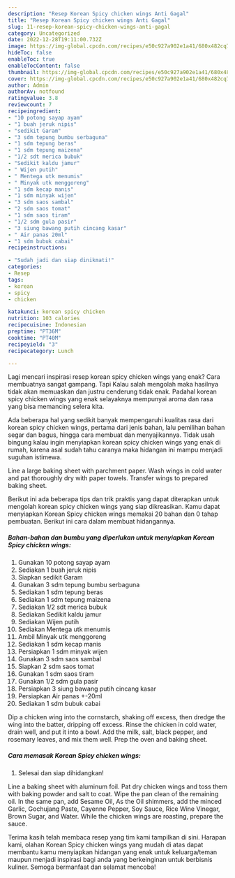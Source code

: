```yaml
---
description: "Resep Korean Spicy chicken wings Anti Gagal"
title: "Resep Korean Spicy chicken wings Anti Gagal"
slug: 11-resep-korean-spicy-chicken-wings-anti-gagal
category: Uncategorized
date: 2022-12-28T19:11:00.732Z
image: https://img-global.cpcdn.com/recipes/e50c927a902e1a41/680x482cq70/korean-spicy-chicken-wings-foto-resep-utama.jpg
hideToc: false
enableToc: true
enableTocContent: false
thumbnail: https://img-global.cpcdn.com/recipes/e50c927a902e1a41/680x482cq70/korean-spicy-chicken-wings-foto-resep-utama.jpg
cover: https://img-global.cpcdn.com/recipes/e50c927a902e1a41/680x482cq70/korean-spicy-chicken-wings-foto-resep-utama.jpg
author: Admin
authorAv: notfound
ratingvalue: 3.8
reviewcount: 7
recipeingredient:
- "10 potong sayap ayam"
- "1 buah jeruk nipis"
- "sedikit Garam"
- "3 sdm tepung bumbu serbaguna"
- "1 sdm tepung beras"
- "1 sdm tepung maizena"
- "1/2 sdt merica bubuk"
- "Sedikit kaldu jamur"
- " Wijen putih"
- " Mentega utk menumis"
- " Minyak utk menggoreng"
- "1 sdm kecap manis"
- "1 sdm minyak wijen"
- "3 sdm saos sambal"
- "2 sdm saos tomat"
- "1 sdm saos tiram"
- "1/2 sdm gula pasir"
- "3 siung bawang putih cincang kasar"
- " Air panas 20ml"
- "1 sdm bubuk cabai"
recipeinstructions:

- "Sudah jadi dan siap dinikmati!"
categories:
- Resep
tags:
- korean
- spicy
- chicken

katakunci: korean spicy chicken 
nutrition: 103 calories
recipecuisine: Indonesian
preptime: "PT36M"
cooktime: "PT40M"
recipeyield: "3"
recipecategory: Lunch

---
```



Lagi mencari inspirasi resep korean spicy chicken wings yang enak? Cara membuatnya sangat gampang. Tapi Kalau salah mengolah maka hasilnya tidak akan memuaskan dan justru cenderung tidak enak. Padahal korean spicy chicken wings yang enak selayaknya mempunyai aroma dan rasa yang bisa memancing selera kita.


Ada beberapa hal yang sedikit banyak mempengaruhi kualitas rasa dari korean spicy chicken wings, pertama dari jenis bahan, lalu pemilihan bahan segar dan bagus, hingga cara membuat dan menyajikannya. Tidak usah bingung kalau ingin menyiapkan korean spicy chicken wings yang enak di rumah, karena asal sudah tahu caranya maka hidangan ini mampu menjadi suguhan istimewa.

Line a large baking sheet with parchment paper. Wash wings in cold water and pat thoroughly dry with paper towels. Transfer wings to prepared baking sheet.


Berikut ini ada beberapa tips dan trik praktis yang dapat diterapkan untuk mengolah korean spicy chicken wings yang siap dikreasikan. Kamu dapat menyiapkan Korean Spicy chicken wings memakai 20 bahan dan 0 tahap pembuatan. Berikut ini cara dalam membuat hidangannya.

<!--inarticleads1-->

##### Bahan-bahan dan bumbu yang diperlukan untuk menyiapkan Korean Spicy chicken wings:

1. Gunakan 10 potong sayap ayam
1. Sediakan 1 buah jeruk nipis
1. Siapkan sedikit Garam
1. Gunakan 3 sdm tepung bumbu serbaguna
1. Sediakan 1 sdm tepung beras
1. Sediakan 1 sdm tepung maizena
1. Sediakan 1/2 sdt merica bubuk
1. Sediakan Sedikit kaldu jamur
1. Sediakan  Wijen putih
1. Sediakan  Mentega utk menumis
1. Ambil  Minyak utk menggoreng
1. Sediakan 1 sdm kecap manis
1. Persiapkan 1 sdm minyak wijen
1. Gunakan 3 sdm saos sambal
1. Siapkan 2 sdm saos tomat
1. Gunakan 1 sdm saos tiram
1. Gunakan 1/2 sdm gula pasir
1. Persiapkan 3 siung bawang putih cincang kasar
1. Persiapkan  Air panas +-20ml
1. Sediakan 1 sdm bubuk cabai


Dip a chicken wing into the cornstarch, shaking off excess, then dredge the wing into the batter, dripping off excess. Rinse the chicken in cold water, drain well, and put it into a bowl. Add the milk, salt, black pepper, and rosemary leaves, and mix them well. Prep the oven and baking sheet. 

<!--inarticleads2-->

##### Cara memasak Korean Spicy chicken wings:


1. Selesai dan siap dihidangkan!

Line a baking sheet with aluminum foil. Pat dry chicken wings and toss them with baking powder and salt to coat. Wipe the pan clean of the remaining oil. In the same pan, add Sesame Oil, As the Oil shimmers, add the minced Garlic, Gochujang Paste, Cayenne Pepper, Soy Sauce, Rice Wine Vinegar, Brown Sugar, and Water. While the chicken wings are roasting, prepare the sauce. 

Terima kasih telah membaca resep yang tim kami tampilkan di sini. Harapan kami, olahan Korean Spicy chicken wings yang mudah di atas dapat membantu kamu menyiapkan hidangan yang enak untuk keluarga/teman maupun menjadi inspirasi bagi anda yang berkeinginan untuk berbisnis kuliner. Semoga bermanfaat dan selamat mencoba!
